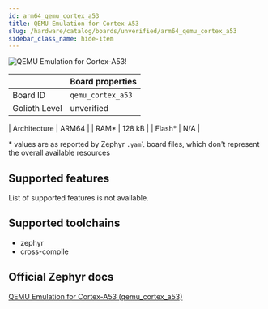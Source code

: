 ```yaml
---
id: arm64_qemu_cortex_a53
title: QEMU Emulation for Cortex-A53
slug: /hardware/catalog/boards/unverified/arm64_qemu_cortex_a53
sidebar_class_name: hide-item
---
```


[//]: # (This is an auto-generated file, do not edit! Changes to it will be lost upon re-generation)

![QEMU Emulation for Cortex-A53!](/img/boards/arm64/qemu_cortex_a53.png "QEMU Emulation for Cortex-A53")

|                | Board properties     |
| -------------  | -------------------- |
| Board ID       | `qemu_cortex_a53` |
| Golioth Level  | unverified       |

| Architecture   | ARM64 |
| RAM*           | 128 kB |
| Flash*         | N/A |

\* values are as reported by Zephyr `.yaml` board files, which don't represent the overall available resources



## Supported features

List of supported features is not available.

## Supported toolchains

* zephyr
* cross-compile

## Official Zephyr docs

[QEMU Emulation for Cortex-A53 (qemu_cortex_a53)](https://docs.zephyrproject.org/latest/boards/arm64/qemu_cortex_a53/doc/index.html)
